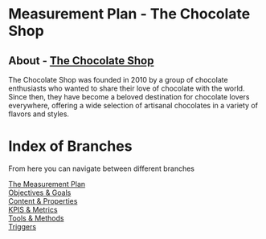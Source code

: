 # Measurement Plan - The Chocolate Shop


## About -  [The Chocolate Shop](https://the-chocolate-shop-demo.netlify.app/)

The Chocolate Shop was founded in 2010 by a group of chocolate enthusiasts who wanted to share their love of chocolate with the world. Since then, they have become a beloved destination for chocolate lovers everywhere, offering a wide selection of artisanal chocolates in a variety of flavors and styles.

# Index of Branches 

From here you can navigate between different branches

[The Measurement Plan](https://github.com/dipalit/The-Chocolate-Shop/tree/Overview---Measurement-Plan)  
[Objectives & Goals](https://github.com/The-Chocolate-Shop/dipalit/tree/Objectives-%26-Goals)  
[Content & Properties ](https://github.com/dipalit/The-Chocolate-Shop/tree/Content-%26-Properties)  
[KPIS & Metrics](https://github.com/dipalit/The-Chocolate-Shop/tree/KPIs-%26-Metrics)  
[Tools & Methods](https://github.com/dipalit/The-Chocolate-Shop/tree/Tools-%26-Methods)  
[Triggers](https://github.com/dipalit/The-Chocolate-Shop/tree/Triggers)  


